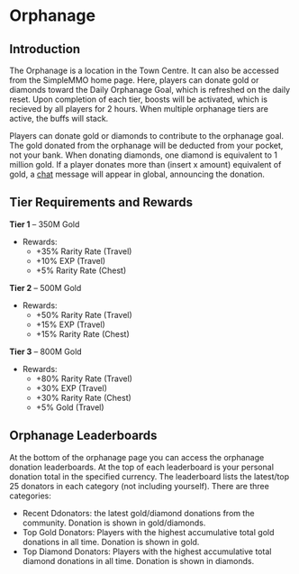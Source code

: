 # Orphanage

## Introduction
The Orphanage is a location in the Town Centre. It can also be accessed from the SimpleMMO home page. Here, players can donate gold or diamonds toward the Daily Orphanage Goal, which is refreshed on the daily reset. Upon completion of each tier, boosts will be activated, which is recieved by all players for 2 hours. When multiple orphanage tiers are active, the buffs will stack.

Players can donate gold or diamonds to contribute to the orphanage goal. The gold donated from the orphanage will be deducted from your pocket, not your bank. When donating diamonds, one diamond is equivalent to 1 million gold. If a player donates more than (insert x amount) equivalent of gold, a [chat][1] message will appear in global, announcing the donation.

## Tier Requirements and Rewards

**Tier 1** – 350M Gold  
- Rewards:  
  - +35% Rarity Rate (Travel)  
  - +10% EXP (Travel)  
  - +5% Rarity Rate (Chest)  

**Tier 2** – 500M Gold  
- Rewards:  
  - +50% Rarity Rate (Travel)  
  - +15% EXP (Travel)  
  - +15% Rarity Rate (Chest)  

**Tier 3** – 800M Gold  
- Rewards:  
  - +80% Rarity Rate (Travel)  
  - +30% EXP (Travel)  
  - +30% Rarity Rate (Chest)  
  - +5% Gold (Travel)

## Orphanage Leaderboards
At the bottom of the orphanage page you can access the orphanage donation leaderboards. At the top of each leaderboard is your personal donation total in the specified currency. The leaderboard lists the latest/top 25 donators in each category (not including yourself). There are three categories:
- Recent Ddonators: the latest gold/diamond donations from the community. Donation is shown in gold/diamonds.
- Top Gold Donators: Players with the highest accumulative total gold donations in all time. Donation is shown in gold. 
- Top Diamond Donators: Players with the highest accumulative total diamond donations in all time. Donation is shown in diamonds.



[1]:/community/chat
